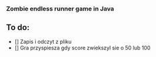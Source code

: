 ### Zombie endless runner game in Java

## To do:
- [] Zapis i odczyt z pliku
- [] Gra przyspiesza gdy score zwiekszyl sie o 50 lub 100
